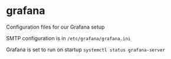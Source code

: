# grafana

Configuration files for our Grafana setup


SMTP configuration is in `/etc/grafana/grafana.ini`

Grafana is set to run on startup `systemctl status grafana-server`

